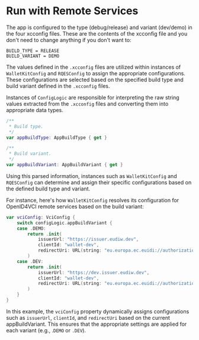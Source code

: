 # Run with Remote Services

The app is configured to the type (debug/release) and variant (dev/demo) in the four xcconfig files. These are the contents of the xcconfig file and you don't need to change anything if you don't want to:

```
BUILD_TYPE = RELEASE
BUILD_VARIANT = DEMO
```

The values defined in the `.xcconfig` files are utilized within instances of `WalletKitConfig` and `RQESConfig` to assign the appropriate configurations. These configurations are selected based on the specified build type and build variant defined in the `.xcconfig` files.

Instances of `ConfigLogic` are responsible for interpreting the raw string values extracted from the `.xcconfig` files and converting them into appropriate data types.

```swift
/**
 * Build type.
 */
var appBuildType: AppBuildType { get }

/**
 * Build variant.
 */
var appBuildVariant: AppBuildVariant { get }
```

Using this parsed information, instances such as `WalletKitConfig` and `RQESConfig` can determine and assign their specific configurations based on the defined build type and variant.

For instance, here's how `WalletKitConfig` resolves its configuration for OpenID4VCI remote services based on the build variant:

```swift
var vciConfig: VciConfig {
    switch configLogic.appBuildVariant {
    case .DEMO:
        return .init(
            issuerUrl: "https://issuer.eudiw.dev",
            clientId: "wallet-dev",
            redirectUri: URL(string: "eu.europa.ec.euidi://authorization")!
        )
    case .DEV:
        return .init(
            issuerUrl: "https://dev.issuer.eudiw.dev",
            clientId: "wallet-dev",
            redirectUri: URL(string: "eu.europa.ec.euidi://authorization")!
        )
    }
}
```

In this example, the `vciConfig` property dynamically assigns configurations such as `issuerUrl`, `clientId`, and `redirectUri` based on the current appBuildVariant. This ensures that the appropriate settings are applied for each variant (e.g., .`DEMO` or `.DEV`).
